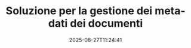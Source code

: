 ---
############################# Static ############################
layout: "family"
date:  2025-08-27T11:24:41
draft: false

product: "Metadata"
product_tag: "metadata"

lang: it

############################# Head ############################
head_title: "API .NET, Java, Node.js, Python e app di manipolazione dei metadati online di GroupDocs"
head_description: "API dei metadati dei documenti native di C# .NET e Java. Leggi, scrivi, modifica e confronta metainformazioni di tutti i formati più diffusi. Analizza ed esporta metadati."

############################# Header ############################
title: "Soluzione per la gestione dei metadati dei documenti"
description:  |
  API e app per leggere, modificare, sostituire e rimuovere metadati di documenti, immagini e altri formati di file sulle piattaforme più diffuse.

  Aggiungi informazioni sui metadati nascosti ai tuoi file e documenti aziendali.

  Modifica o rimuovi i metadati già presentati nei tuoi documenti.

  Raccogli e analizza informazioni su documenti e metadati di file.

############################# Supported Platforms ###############################
supported_platforms:
  enable: true
  head_title: "Scegli la tua piattaforma"
  title: "Indipendenza dalla piattaforma"
  description: "GroupDocs.Metadata è compatibile con l'ampia gamma di sistemi operativi e framework:"
  details_link_title: "Saperne di più"

  items:
    # items loop
    - title: ".NET"
      description: GroupDocs.Metadata .NET 
      color: "blue"
      tag: "net"
      link: "/metadata/net/"
      features_link: "https://docs.groupdocs.com/metadata/net/system-requirements/"
      features:
          # features loop
          - rows: "3"
            content: |
                    .NET Core 3.0 or higher <br> .NET 5.0 or higher <br> .NET Standard 2.1
      
          # features loop
          - rows: "1"
            content: |
                    Windows <br> Linux <br> Mac OS
      
          # features loop
          - rows: "4"
            content: |
                    Microsoft Visual Studio <br> JetBrains Rider <br> Microsoft Visual Code
      
          # features loop
          - rows: "1"
            content: |
                    70+ file formats
      

    # items loop
    - title: "Java"
      description: GroupDocs.Metadata Java
      color: "red"
      tag: "java"
      link: "/metadata/java/"
      features_link: "https://docs.groupdocs.com/metadata/java/system-requirements/"
      features:
          # features loop
          - rows: "3"
            content: |
                    J2SE 7.0 or higher <br> Kotlin
      
          # features loop
          - rows: "1"
            content: |
                    Windows <br> Linux <br> Mac OS
      
          # features loop
          - rows: "4"
            content: |
                    IntelliJ IDEA <br> Eclipse <br> NetBeans
      
          # features loop
          - rows: "1"
            content: |
                    70+ file formats

    # items loop
    - title: "Node.js"
      description: GroupDocs.Metadata Node.js
      color: "green"
      tag: "nodejs-java"
      link: "/metadata/nodejs-java/"
      features_link: "https://docs.groupdocs.com/metadata/nodejs-java/system-requirements/"
      features:
          # features loop
          - rows: "3"
            content: |
                    Node.js 16+ and J2SE 8.0 (1.8)+
      
          # features loop
          - rows: "1"
            content: |
                    Windows <br> Linux <br> Mac OS
      
          # features loop
          - rows: "4"
            content: |
                    Atom <br> Visual Studio Code <br> Qualsiasi altro editor di testo
      
          # features loop
          - rows: "1"
            content: |
                    70+ file formats

    # items loop
    - title: "Python"
      description: GroupDocs.Metadata Python
      color: "yellow"
      tag: "python-net"
      link: "/metadata/python-net/"
      features_link: "https://docs.groupdocs.com/metadata/python-net/system-requirements/"
      features:
          # features loop
          - rows: "3"
            content: |
                    Python 3.9+ and .Net 6+
      
          # features loop
          - rows: "1"
            content: |
                    Windows <br> Linux <br> Mac OS
      
          # features loop
          - rows: "4"
            content: |
                    IDLE <br> PyCharm <br> Visual Studio Code
      
          # features loop
          - rows: "1"
            content: |
                    70+ file formats

    # items loop
    - title: "CLI .NET"
      description: GroupDocs.Metadata CLI for .NET
      color: "gray"
      tag: "cli-net"
      link: "/metadata/cli-net/"
      features_link: "https://docs.groupdocs.com/metadata/net/system-requirements/"
      features:
          # features loop
          - rows: "3"
            content: |
                    .NET Core 3.0 or higher <br> .NET 5.0 or higher <br> .NET Standard 2.1
      
          # features loop
          - rows: "1"
            content: |
                    Windows <br> Linux <br> Mac OS
      
          # features loop
          - rows: "4"
            content: |
                    Command Prompt, Bash, PowerShell, etc.
      
          # features loop
          - rows: "1"
            content: |
                    70+ file formats

############################# Features ###############################
features:
  enable: true
  title: "Revisione delle funzionalità di GroupDocs.Metadata"
  description: "La nostra soluzione è progettata per manipolare i metadati in molti formati di file popolari, inclusi immagini e documenti Office."

  items:
    # items loop
    - icon: "protect"
      title: "Proteggi le informazioni aziendali"
      content: "Aggiungi metadati nascosti ai tuoi file e documenti sensibili."

    # items loop
    - icon: "control"
      title: "Controllare i metadati del documento"
      content: "Raccogliere informazioni dettagliate sui metadati contenuti nei documenti."

    # items loop
    - icon: "manipulate"
      title: "Manipolare le informazioni sui metadati"
      content: "Modifica il contenuto o elimina i metadati in molti formati di file supportati."

    # items loop
    - icon: "additional"
      title: "Varie funzionalità aggiuntive"
      content: "Ottieni l'anteprima del documento, estrai pacchetti di metadati, ecc."

############################# Code Samples ###############################
code_samples:
  enable: true
  title: "Proteggi i documenti utilizzando i metadati"
  description: "GroupDocs.Metadata esempi di codici operativi tipici."
  items:
    # code sample loop
    - title: "Rimuovi i metadati non necessari da immagini e documenti"
      content: |
       GroupDocs.Metadata ti aiuta a rimuovere facilmente le informazioni nascoste dai tuoi file e documenti. Puoi eliminare rapidamente dettagli come quando e dove è stata scattata un'immagine o rimuovere le informazioni sull'autore e sull'editor dai documenti di Office.
      samples:
        - language: "C#"
          color: "blue"
          content: |
            ```csharp {style=abap}  
            // Passa il percorso di un documento al costruttore Metadata

            using (Metadata metadata = new Metadata("source.docx"))
            {
                // Rimuovi le proprietà del documento collegate al creatore e all'editor
                var affected = metadata.RemoveProperties(
                    p => p.Tags.Contains(Tags.Person.Creator) ||
                        p.Tags.Contains(Tags.Person.Editor));

                // Risultato del processo di rimozione dei metadati
                Console.WriteLine("Properties removed: {0}", affected);

                // Salva il documento pulito
                metadata.Save("result.docx");
            }                    
            ```
        - language: "Java"
          color: "red"
          content: |
            ```java {style=abap}   
            // Passa il percorso di un documento al costruttore Metadata

            try (Metadata metadata = new Metadata("source.docx"){

                // Rimuovi le proprietà del documento collegate al creatore e all'editor
                int affected = metadata.removeProperties(
                    new ContainsTagSpecification(Tags.getPerson().getCreator()).or(
                    new ContainsTagSpecification(Tags.getPerson().getEditor())));

                // Risultato del processo di rimozione dei metadati
                System.out.println(String.format("Properties removed: %s", affected));

                // Salva il documento pulito
                metadata.save("result.docx");
            }
            ```
        - language: "TypeScript"
          color: "green"
          content: |
            ```javascript {style=abap}
            // Passa il percorso di un documento al costruttore Metadata

            const metadata = new groupdocs.metadata.Metadata("source.docx");
    
            // Rimuovi le proprietà del documento collegate al creatore e all'editor
            var affected = metadata.removeProperties(
                new groupdocs.metadata.ContainsTagSpecification(groupdocs.metadata.Tags.getPerson().getCreator()).or(
                new groupdocs.metadata.ContainsTagSpecification(groupdocs.metadata.Tags.getPerson().getEditor()))
                );

            // Risultato del processo di rimozione dei metadati
            console.log('Properties removed: ${affected}');

            // Salva il documento pulito
            metadata.save("result.docx");                        
            ```
        - language: "Python"
          color: "yellow"
          content: |
            ```python {style=abap}
            import groupdocs.metadata as gm
                        
            def run():

                # Passa il percorso di un documento al costruttore Metadata
                with gm.Metadata("input.docx") as metadata:

                # Rimuovi le proprietà del documento collegate al creatore e all'editor
                specification = gm.search.ContainsTagSpecification(gm.tagging.Tags.person.creator).
                    either(gm.search.ContainsTagSpecification(gm.tagging.Tags.person.editor)).
                    either(gm.search.OfTypeSpecification(gm.common.MetadataPropertyType.STRING).
                    both(gm.search.WithValueSpecification("John")))

                affected = metadata.remove_properties(specification)

                # Risultato del processo di rimozione dei metadati
                print(f"Properties removed: {affected}")

                # Salva il documento pulito
                metadata.save("output.docx")
            ```

############################# Supported Formats ###############################
formats:
  enable: true
  title: "Sono supportati più di 70 formati"
  description: "GroupDocs.Metadata aiuta a controllare i metadati nei formati di file e documenti più diffusi."

############################# Metrics ###############################
metrics:
  enable: true
  title: "Risultati di GroupDocs.Metadata"
  description: "Scopri le metriche chiave dei risultati della nostra biblioteca"

  items:
    # items loop
    - number: "70+"
      title: "Formati supportati"
      content: "GroupDocs.Metadata supporta la manipolazione dei metadati per più di 70 formati di file popolari."

    # items loop
    - number: "700k"
      title: "Download di NuGet"
      content: "Il pacchetto GroupDocs.Metadata per .NET NuGet è stato scaricato più di 700.000 volte."

    # items loop
    - number: "15k"
      title: "Download di Maven"
      content: "GroupDocs.Metadata ha 15.000 download su Maven. Potente gestione dei metadati Java."

    # items loop
    - number: "140+"
      title: "Clienti felici"
      content: "Sia le aziende famose che i singoli sviluppatori preferiscono i prodotti GroupDocs per creare soluzioni innovative."


############################# Customers ###############################
customers:
  enable: true
  title: "I nostri clienti felici"
  description: "Prodotti GroupDocs considerati affidabili da molti clienti in tutto il mondo e utilizzati in molte soluzioni aziendali competitive in tutto il mondo."

  items:
    # items loop
    - title: "BenQ Corporation"
      logo: "benq"
      
    # items loop
    - title: "Nasdaq Stock Market"
      logo: "nasdaq"
      
    # items loop
    - title: "AT&T Inc."
      logo: "att"
      
    # items loop
    - title: "Customer logo AstraZeneca"
      logo: "astrazeneca"
      
    # items loop
    - title: "Central Bank of Argentina"
      logo: "argentinacentralbank"
      
    # items loop
    - title: "Roche Holding AG"
      logo: "roche"
      
    # items loop
    - title: "Capita"
      logo: "capita"
      
    # items loop
    - title: "Axa S.A."
      logo: "axa"
      
    # items loop
    - title: "Instructure Inc."
      logo: "instructure"
      
    # items loop
    - title: "Wipro"
      logo: "wipro"


############################# Actions ###############################
actions:
  enable: true
  title: "Pronto per iniziare?"
  description: "Prova gratuitamente le funzionalità di GroupDocs.Metadata nelle tue applicazioni"

  items:
    # items loop
    - title: ".NET"
      color: "blue"
      link: "/metadata/net/"

    # items loop
    - title: "Java"
      color: "red"
      link: "/metadata/java/"

    # items loop
    - title: "Node.js"
      color: "green"
      link: "/metadata/nodejs-java/"   

    # items loop
    - title: "Python"
      color: "yellow"
      link: "/metadata/python-net/"    

    # items loop
    - title: "CLI"
      color: "gray" 
      link: "/metadata/cli-net/"


############################# FAQ ###############################
faq:
  enable: true
  title: "Domande frequenti"
  description: "Hai domande sul nostro prodotto? Abbiamo risposte!"

  items:
    # items loop
    - question: "GroupDocs.Metadata richiede software di terze parti per l'elaborazione dei metadati dei documenti?"
      answer: "GroupDocs.Metadata opera in modo indipendente; non sono necessarie librerie esterne come Microsoft Office o Adobe Acrobat."

    # items loop
    - question: "Posso provare le funzionalità di GroupDocs.Metadata prima dell'acquisto?"
      answer: "Assolutamente! GroupDocs.Metadata offre una prova gratuita. Installalo ed esplora le sue capacità. Tuttavia, tieni presente che le versioni di prova aggiungono 'badge di prova' ai tuoi documenti ed elaborano solo le prime 3 pagine. Per un'esperienza completa, ottieni una licenza temporanea gratuita di 30 giorni per la piena funzionalità. Controlla i dettagli [qui](https://purchase.groupdocs.com/temporary-license/)."

    # items loop
    - question: "Quali tipi di licenze sono disponibili?"
      answer: "Cerchi una licenza GroupDocs.Metadata? Ti offriamo varie opzioni. Scegli tra licenze personalizzate in base alle tue esigenze, in base a fattori quali il numero di sviluppatori nel tuo team, le posizioni di distribuzione (ad esempio, un singolo ufficio o luoghi di lavoro remoti) e se la distribuzione al cliente finale richiede la condivisione dell'SDK/API con i clienti. In alternativa, opta per una licenza d'uso mensile, in cui paghi in base all'utilizzo con piani a consumo. Esplora ulteriormente e trova la soluzione perfetta [qui](https://purchase.groupdocs.com/pricing/metadata/net/)."

############################# Cloud Links ###############################
cloud_links:
  enable: true
  title: "GroupDocs.Metadata API a basso codice includono"
  description: "Gestisci i metadati sensibili nei file aziendali all'interno della tua applicazione utilizzando la nostra API REST basata su cloud."
  
  items:
    # items loop
    - title: "GroupDocs.Metadata Cloud for cURL"
      content: "Lavora con le API di manipolazione dei metadati RESTful di cURL per gestire le informazioni sui metadati di PDF, Word, Excel, presentazioni, immagini e file multimediali nelle tue applicazioni."
      icon: "groupdocs_metadata-for-curl"
      link: "https://products.groupdocs.cloud/metadata/curl"

    # items loop
    - title: "GroupDocs.Metadata Cloud for .NET"
      content: "Utilizza l'API REST dei metadati con .NET SDK per aggiungere, modificare, estrarre, cercare ed eliminare metadati dai formati di documenti all'interno delle applicazioni .NET."
      icon: "groupdocs_metadata-for-net"
      link: "https://products.groupdocs.cloud/metadata/net"

    # items loop
    - title: "GroupDocs.Metadata Cloud for Java"
      content: "Migliora le tue applicazioni Java con potenti funzionalità di gestione dei metadati utilizzando Metadata SDK per Java."
      icon: "groupdocs_metadata-for-java"
      link: "https://products.groupdocs.cloud/metadata/java"

############################# App links ###############################
app_links:
  enable: true
  title: "GroupDocs.Metadata Nessuna app di codice inclusa"
  description: "Accedi all'applicazione web di GroupDocs per la gestione dei metadati dei documenti. Elabora GRATUITAMENTE oltre 70 formati di file popolari nel tuo browser preferito."

  items:
    # items loop
    - title: "GroupDocs.Metadata Total"
      content: "App gratuita per visualizzare e modificare metadati di Word, Excel, PDF, PowerPoint e oltre 70 tipi di documenti."
      icon: "groupdocs_metadata-app"
      link: "https://products.groupdocs.app/metadata/total"

    # items loop
    - title: "GroupDocs.Metadata DOCX"
      content: "Visualizzatore ed editor di metadati online gratuito per documenti MS Word."
      icon: "groupdocs_words-app"
      link: "https://products.groupdocs.app/metadata/docx"

    # items loop
    - title: "GroupDocs.Metadata PDF"
      content: "Visualizza o modifica le informazioni sui metadati dei documenti PDF online."
      icon: "groupdocs_pdf-app"
      link: "https://products.groupdocs.app/metadata/pdf"


      


---